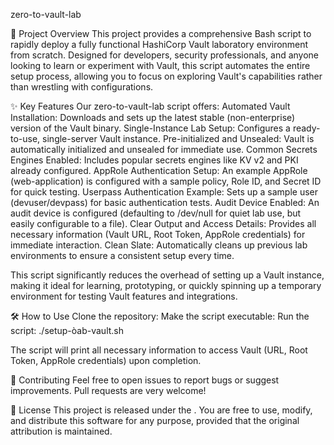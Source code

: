 zero-to-vault-lab

🚀 Project Overview
This project provides a comprehensive Bash script to rapidly deploy a fully functional HashiCorp Vault laboratory environment from scratch. Designed for developers, security professionals, and anyone looking to learn or experiment with Vault, this script automates the entire setup process, allowing you to focus on exploring Vault's capabilities rather than wrestling with configurations.

✨ Key Features
Our zero-to-vault-lab script offers:
	Automated Vault Installation: Downloads and sets up the latest stable (non-enterprise) version of the Vault binary.
	Single-Instance Lab Setup: Configures a ready-to-use, single-server Vault instance.
	Pre-initialized and Unsealed: Vault is automatically initialized and unsealed for immediate use.
	Common Secrets Engines Enabled: Includes popular secrets engines like KV v2 and PKI already configured.
	AppRole Authentication Setup: An example AppRole (web-application) is configured with a sample policy, Role ID, and Secret ID for quick testing.
	Userpass Authentication Example: Sets up a sample user (devuser/devpass) for basic authentication tests.
	Audit Device Enabled: An audit device is configured (defaulting to /dev/null for quiet lab use, but easily configurable to a file).
	Clear Output and Access Details: Provides all necessary information (Vault URL, Root Token, AppRole credentials) for immediate interaction.
	Clean Slate: Automatically cleans up previous lab environments to ensure a consistent setup every time.

This script significantly reduces the overhead of setting up a Vault instance, making it ideal for learning, prototyping, or quickly spinning up a temporary environment for testing Vault features and integrations.

🛠️ How to Use
Clone the repository:
Make the script executable:
Run the script: ./setup-òab-vault.sh

The script will print all necessary information to access Vault (URL, Root Token, AppRole credentials) upon completion.

🤝 Contributing
Feel free to open issues to report bugs or suggest improvements. Pull requests are very welcome!

📄 License
This project is released under the . You are free to use, modify, and distribute this software for any purpose, provided that the original attribution is maintained.
